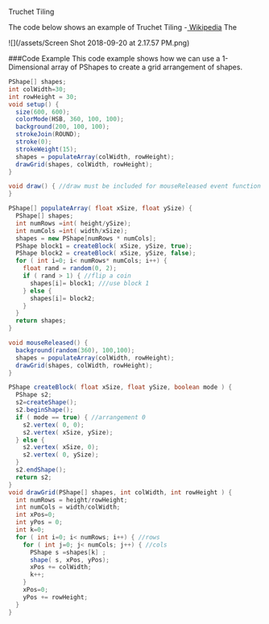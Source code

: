 Truchet Tiling

The code below shows an example of Truchet Tiling -[ Wikipedia](https://en.wikipedia.org/wiki/Truchet_tiles)
The 

![](/assets/Screen Shot 2018-09-20 at 2.17.57 PM.png)


###Code Example 
This code example shows how we can use a 1-Dimensional array of PShapes to create a grid arrangement of shapes.  

```java
PShape[] shapes;
int colWidth=30;
int rowHeight = 30;
void setup() {
  size(600, 600);
  colorMode(HSB, 360, 100, 100);
  background(200, 100, 100);
  strokeJoin(ROUND);
  stroke(0);
  strokeWeight(15);
  shapes = populateArray(colWidth, rowHeight);
  drawGrid(shapes, colWidth, rowHeight);
}

void draw() { //draw must be included for mouseReleased event function to work
}

PShape[] populateArray( float xSize, float ySize) {
  PShape[] shapes;
  int numRows =int( height/ySize);
  int numCols =int( width/xSize);
  shapes = new PShape[numRows * numCols];
  PShape block1 = createBlock( xSize, ySize, true);
  PShape block2 = createBlock( xSize, ySize, false);
  for ( int i=0; i< numRows* numCols; i++) {
    float rand = random(0, 2);
    if ( rand > 1) { //flip a coin
      shapes[i]= block1; ///use block 1
    } else {
      shapes[i]= block2;
    }
  }
  return shapes;
}

void mouseReleased() {
  background(random(360), 100,100);
  shapes = populateArray(colWidth, rowHeight);
  drawGrid(shapes, colWidth, rowHeight);
}

PShape createBlock( float xSize, float ySize, boolean mode ) {
  PShape s2;
  s2=createShape();
  s2.beginShape();
  if ( mode == true) { //arrangement 0
    s2.vertex( 0, 0);
    s2.vertex( xSize, ySize);
  } else {
    s2.vertex( xSize, 0);
    s2.vertex( 0, ySize);
  }
  s2.endShape();
  return s2;
}
void drawGrid(PShape[] shapes, int colWidth, int rowHeight ) {
  int numRows = height/rowHeight;
  int numCols = width/colWidth;
  int xPos=0;
  int yPos = 0;
  int k=0;
  for ( int i=0; i< numRows; i++) { //rows
    for ( int j=0; j< numCols; j++) { //cols
      PShape s =shapes[k] ;
      shape( s, xPos, yPos);
      xPos += colWidth;
      k++;
    }
    xPos=0;
    yPos += rowHeight;
  }
}


```

